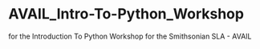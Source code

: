 # AVAIL_Intro-To-Python_Workshop
for the Introduction To Python Workshop for the Smithsonian SLA - AVAIL
